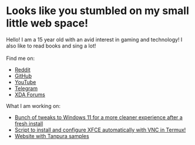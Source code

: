 # Looks like you stumbled on my small little web space!
Hello! I am a 15 year old with an avid interest in gaming and technology! I also like to read books and sing a lot! <br> <br>
Find me on: <br>
* [Reddit](https://reddit.com/u/thefrind54)
* [GitHub](https://github.com/hyprrt)
* [YouTube](https://youtube.com/@hypxt)
* [Telegram](https://t.me/hyprt546)
* [XDA Forums](https://xdaforums.com/m/hyperio546.12460877/) <br>

What I am working on: <br>
- [Bunch of tweaks to Windows 11 for a more cleaner experience after a fresh install](https://github.com/hyprrt/hyprt-autounattend)
- [Script to install and configure XFCE automatically with VNC in Termux!](https://github.com/hyprrt/termux-xfce)
- [Website with Tanpura samples](https://hyprrt.github.io/tanpura-online)
